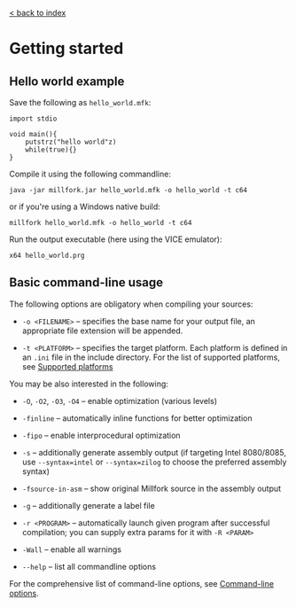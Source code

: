 [< back to index](../doc_index.md)

# Getting started

## Hello world example

Save the following as `hello_world.mfk`:

```
import stdio

void main(){
    putstrz("hello world"z)
    while(true){}
}
```

Compile it using the following commandline:

```
java -jar millfork.jar hello_world.mfk -o hello_world -t c64
```

or if you're using a Windows native build:

```
millfork hello_world.mfk -o hello_world -t c64
```

Run the output executable (here using the VICE emulator):

```
x64 hello_world.prg
```

## Basic command-line usage

The following options are obligatory when compiling your sources:

* `-o <FILENAME>` – specifies the base name for your output file, an appropriate file extension will be appended.

* `-t <PLATFORM>` – specifies the target platform.
Each platform is defined in an `.ini` file in the include directory.
For the list of supported platforms, see [Supported platforms](target-platforms.md)

You may be also interested in the following:

* `-O`, `-O2`, `-O3`, `-O4` – enable optimization (various levels)

* `-finline` – automatically inline functions for better optimization

* `-fipo` – enable interprocedural optimization

* `-s` – additionally generate assembly output
(if targeting Intel 8080/8085, use `--syntax=intel` or `--syntax=zilog` to choose the preferred assembly syntax)

* `-fsource-in-asm` – show original Millfork source in the assembly output

* `-g` – additionally generate a label file

* `-r <PROGRAM>` – automatically launch given program after successful compilation; you can supply extra params for it with `-R <PARAM>`

* `-Wall` – enable all warnings

* `--help` – list all commandline options

For the comprehensive list of command-line options, see [Command-line options](./command-line.md).
